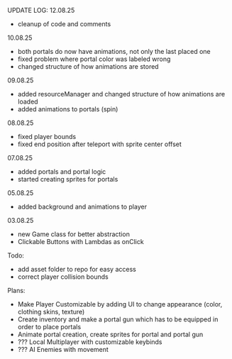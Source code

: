 UPDATE LOG:
12.08.25
- cleanup of code and comments

10.08.25
- both portals do now have animations, not only the last placed one
- fixed problem where portal color was labeled wrong
- changed structure of how animations are stored

09.08.25
- added resourceManager and changed structure of how animations are loaded
- added animations to portals (spin)

08.08.25
- fixed player bounds
- fixed end position after teleport with sprite center offset

07.08.25
- added portals and portal logic
- started creating sprites for portals

05.08.25
- added background and animations to player

03.08.25
- new Game class for better abstraction
- Clickable Buttons with Lambdas as onClick

Todo:
- add asset folder to repo for easy access
- correct player collision bounds

Plans:
- Make Player Customizable by adding UI to change appearance (color, clothing skins, texture)
- Create inventory and make a portal gun which has to be equipped in order to place portals
- Animate portal creation, create sprites for portal and portal gun
- ??? Local Multiplayer with customizable keybinds
- ??? AI Enemies with movement

